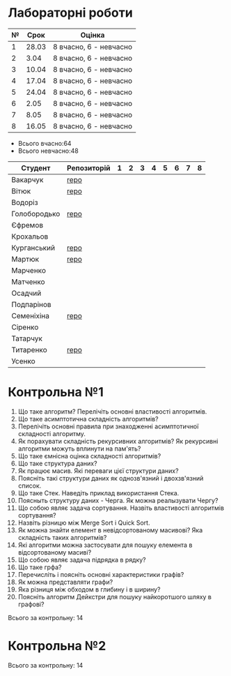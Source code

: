# Лабораторні роботи

|№|Срок|Оцінка|
|-|-|-|
|1|28.03|8 вчасно, 6 - невчасно|
|2|3.04|8 вчасно, 6 - невчасно|
|3|10.04|8 вчасно, 6 - невчасно|
|4|17.04|8 вчасно, 6 - невчасно|
|5|24.04|8 вчасно, 6 - невчасно|
|6|2.05|8 вчасно, 6 - невчасно|
|7|8.05|8 вчасно, 6 - невчасно|
|8|16.05|8 вчасно, 6 - невчасно|

- Всього вчасно:64
- Всього невчасно:48

|Студент|Репозиторій|1|2|3|4|5|6|7|8|
|-|-|-|-|-|-|-|-|-|-|
|Вакарчук|[repo](https://bitbucket.org/DVakarchuk/labs/branches/)|||||||||
|Вітюк|[repo](https://bitbucket.org/IvanVitiuk/myrep2/src/master/)|||||||||
|Водоріз||||||||||
|Голобородько|[repo](https://github.com/Oleksii-Goloborodko/WEB_lab)|||||||||
|Єфремов||||||||||
|Крохальов||||||||||
|Курганський|[repo](https://bitbucket.org/kurgansky/ta_labs/src/master/)|||||||||
|Мартюк|[repo](https://bitbucket.org/Marynok/labs/src/master/)|||||||||
|Марченко||||||||||
|Матченко||||||||||
|Осадчий||||||||||
|Подпарінов||||||||||
|Семеніхіна|[repo](https://bitbucket.org/lenore2018/labs/src/master/)|||||||||
|Сіренко|||||||||
|Татарчук||||||||||
|Титаренко|[repo](https://bitbucket.org/polinaka/p/src/master/)|||||||||
|Усенко||||||||||

# Контрольна №1

1. Що таке алгоритм? Перелічіть основні властивості алгоритмів.
2. Що таке асимптотична складність алгоритмів?
3. Перелічіть основні правила при знаходженні асимптотичної складності алгоритму.
4. Як порахувати складність рекурсивних алгоритмів? Як рекурсивні алгоритми можуть вплинути на пам'ять?
5. Що таке ємнісна оцінка складності алгоритмів?
6. Що таке структура даних?
7. Як працює масив. Які переваги цієї структури даних?
8. Поясніть такі структури даних як однозв'язний і двохзв'язний список.
9. Що таке Стек. Наведіть приклад використання Стека.
10. Поясныть структуру даних - Черга. Як можна реалызувати Чергу?
11. Що собою являє задача сортування. Назвіть властивості алгоритмів сортування?
12. Назвіть різницю між Merge Sort і Quick Sort.
13. Як можна знайти елемент в невідсортованому масивові? Яка складність таких алгоритмів?
14. Які алгоритми можна застосувати для пошуку елемента в відсортованому масиві?
15. Що собою являє задача підрядка в рядку?
16. Що таке грфа?
17. Перечисліть і поясніть основні характеристики графів?
18. Як можна представляти графи?
19. Яка різниця між обходом в глибину і в ширину?
20. Поясніть алгоритм Дейкстри для пошуку найкоротшого шляху в графові?

Всього за контрольну: 14


# Контрольна №2

Всього за контрольну: 14
